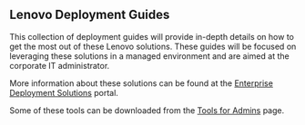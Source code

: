 ## Lenovo Deployment Guides <!-- {docsify-ignore} -->

This collection of deployment guides will provide in-depth details on how to get the most out of these Lenovo solutions.  These guides will be focused on leveraging these solutions in a managed environment and are aimed at the corporate IT administrator.

More information about these solutions can be found at the [Enterprise Deployment Solutions](https://support.lenovo.com/us/en/solutions/ht104232 ':target=_blank') portal.

Some of these tools can be downloaded from the [Tools for Admins](https://support.lenovo.com/us/en/solutions/ht037099 ':target=_blank') page.